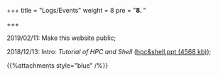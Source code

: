 +++
title = "Logs/Events"
weight = 8
pre = "<b>8. </b>"

+++

2019/02/11: Make this website public;

2018/12/13: Intro: *Tutorial of HPC and Shell* ([hpc&shell.ppt (4568 kb)](https://hpc-nuist-ap.github.io/Logs/_index.files/hpc_shell.ppt));

{{%attachments style="blue" /%}}